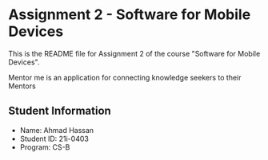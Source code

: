 # Assignment 2 - Software for Mobile Devices

This is the README file for Assignment 2 of the course "Software for Mobile Devices". 

Mentor me is an application for connecting knowledge seekers to their Mentors

## Student Information
- Name: Ahmad Hassan
- Student ID: 21i-0403
- Program: CS-B

